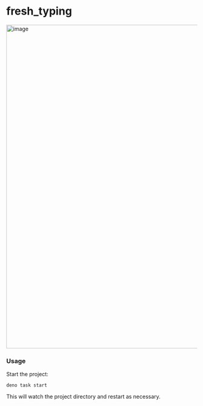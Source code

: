 # fresh_typing

<img width="852" alt="image" src="https://user-images.githubusercontent.com/24501645/179726028-b24fc7a7-845c-4b51-9746-b17192de4799.png">


### Usage

Start the project:

```
deno task start
```

This will watch the project directory and restart as necessary.
